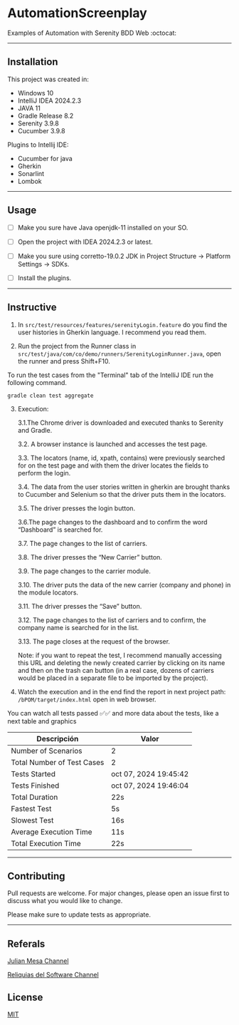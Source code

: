# AutomationScreenplay
Examples of Automation with Serenity BDD Web
:octocat:

---

## Installation 

This project was created in:

- Windows 10
- IntelliJ IDEA 2024.2.3
- JAVA 11
- Gradle Release 8.2
- Serenity 3.9.8
- Cucumber 3.9.8

Plugins to Intellij IDE:
* Cucumber for java
* Gherkin
* Sonarlint
* Lombok

---

## Usage

-[ ] Make you sure have Java openjdk-11 installed on your SO.

-[ ] Open the project with IDEA 2024.2.3 or latest.

-[ ] Make you sure using corretto-19.0.2 JDK in Project Structure -> Platform Settings -> SDKs.

-[ ] Install the plugins.

---

## Instructive

1. In ``` src/test/resources/features/serenityLogin.feature ``` do you find the user histories in Gherkin language.
   I recommend you read them.


2. Run the project from the Runner class in
   ``` src/test/java/com/co/demo/runners/SerenityLoginRunner.java ```,
   open the runner and press Shift+F10.

To run the test cases from the "Terminal" tab of the IntelliJ IDE run the following command.

```
gradle clean test aggregate
```
3. Execution:
   
    3.1.The Chrome driver is downloaded and executed thanks to Serenity and Gradle.
   
    3.2. A browser instance is launched and accesses the test page.
    
    3.3. The locators (name, id, xpath, contains) were previously searched for on the test page and with them the driver locates the fields to perform the login.
   
    3.4. The data from the user stories written in gherkin are brought thanks to Cucumber and Selenium so that the driver puts them in the locators.
   
    3.5. The driver presses the login button.
   
    3.6.The page changes to the dashboard and to confirm the word “Dashboard” is searched for.
   
    3.7. The page changes to the list of carriers.
   
    3.8. The driver presses the “New Carrier” button.
   
    3.9. The page changes to the carrier module.
   
    3.10. The driver puts the data of the new carrier (company and phone) in the module locators.

    3.11. The driver presses the “Save” button.

    3.12. The page changes to the list of carriers and to confirm, the company name is searched for in the list.

    3.13. The page closes at the request of the browser.


    Note: if you want to repeat the test, I recommend manually accessing this URL and deleting the newly created carrier by clicking on its name and then on the trash can button (in a real case, dozens of carriers would be placed in a separate file to be imported by the project).


4. Watch the execution and in the end find the report in next project path: 
    ``` /bPOM/target/index.html ``` open in web browser.

You can watch all tests passed ✅✅ and more data about the tests, 
like a next table and graphics

| Descripción                | Valor                |
|----------------------------|----------------------|
| Number of Scenarios        | 2                    |
| Total Number of Test Cases | 2                    |
| Tests Started              | oct 07, 2024 19:45:42|
| Tests Finished             | oct 07, 2024 19:46:04|
| Total Duration             | 22s                  |
| Fastest Test               | 5s                   |
| Slowest Test               | 16s                  |
| Average Execution Time     | 11s                  |
| Total Execution Time       | 22s                  |


---

## Contributing
Pull requests are welcome. For major changes, please open an issue first to discuss what you would like to change.

Please make sure to update tests as appropriate.

---
## Referals

[Julian Mesa Channel](https://www.youtube.com/@JulianMesaAutomation/videos)

[Reliquias del Software Channel](https://www.youtube.com/@reliquiasdelsoftware)

## License
[MIT](https://choosealicense.com/licenses/mit/)
